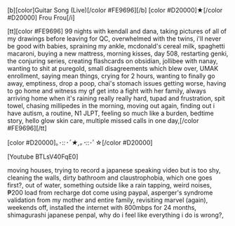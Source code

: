 [b][color]Guitar Song (Live)[/color #FE9696][/b] [color #D20000]★[/color #D20000] Frou Frou[/i] 

[tt][color #FE9696] 99 nights with kendall and dana, taking pictures of all of my drawings before leaving for QC, overwhelmed with the twins, i'll never be good with babies, spraining my ankle, mcdonald's cereal milk, spaghetti macaroni, buying a new mattress, morning kisses, day 508, restarting genki, the conjuring series, creating flashcards on obsidian, jollibee with nanay, wanting to shit at puregold, small disagreements which blew over, UMAK enrollment, saying mean things, crying for 2 hours, wanting to finally go away, emptiness, drop a poop, chai's stomach issues getting worse, having to go home and witness my gf get into a fight with her family, always arriving home when it's raining really really hard, tupad and frustration, spit towel, chasing millipedes in the morning, moving out again, finding out i have autism, a routine, N1 JLPT, feeling so much like a burden, bedtime story, hello glow skin care, multiple missed calls in one day,[/color #FE9696][/tt]

[color #D20000]｡･:*:･ﾟ★,｡･:*:･ﾟ☆[/color #D20000] 

[Youtube BTLsV40FqE0]

moving houses, trying to record a japanese speaking video but is too shy, cleaning the walls, dirty bathroom and claustrophobia, which one goes first?, out of water, something outside like a rain tapping, weird noises, ₱200 load from recharge dot come using paypal, asperger's syndrome validation from my mother and entire family, revisiting marvel (again), weekends off, installed the internet with 800mbps for 24 months, shimagurashi japanese penpal, why do i feel like everything i do is wrong?, 